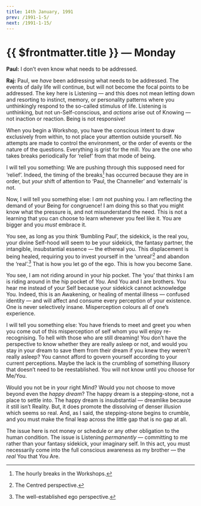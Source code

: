 ```yaml
---
title: 14th January, 1991
prev: /1991-1-5/
next: /1991-1-15/
---
```


# {{ $frontmatter.title }} — Monday

**Paul:** I don’t even know what needs to be addressed.

**Raj:** Paul, we *have* been addressing what needs to be addressed. 
The events of daily life will continue, but will not become the focal points to be addressed. 
The key here is Listening — and this does not mean letting down and resorting to instinct, memory, or personality patterns where you unthinkingly respond to the so-called stimulus of life. 
Listening is unthinking, but not un-Self-conscious, and *actions* arise out of Knowing — not inaction or reaction. 
Being is not responsive!

When you begin a Workshop, you have the conscious intent to draw exclusively from within, to not place your attention outside yourself. 
No attempts are made to control the environment, or the order of events or the nature of the questions. 
Everything is grist for the mill. 
*You* are the one who takes breaks periodically for ‘relief’ from that mode of
being.

I will tell you something: We are pushing through this supposed need for ‘relief’. Indeed, the timing of the breaks[^1] has occurred because they are in order, but *your* shift of attention to ‘Paul, the Channeller’ and ‘externals’ is not.

Now, I will tell you something else: I *am* not pushing you. 
I am reflecting the demand of your Being for congruence! 
I am doing this so that you might know what the pressure is, and not misunderstand the need. 
This is not a learning that you can choose to learn whenever you feel like it. 
You are bigger and you *must* embrace it.

You see, as long as you think ‘Bumbling Paul’, the sidekick, is the real you, your divine Self-hood will seem to be your sidekick, the fantasy partner, the intangible, insubstantial essence — the ethereal you. 
This displacement is being healed, requiring you to invest yourself in the ‘unreal’[^2] and abandon the ‘real’.[^3] 
That is how you let go of the ego. 
This is how you become Sane.

You see, I am not riding around in your hip pocket. 
The ‘you’ that thinks I am is riding around in the hip pocket of *You*. 
And You and I are brothers. 
You hear me instead of your Self because your sidekick cannot acknowledge You. 
Indeed, this is an Awakening, or healing of mental illness — confused identity — and will affect and consume every perception of your existence. 
One is never selectively insane. 
Misperception colours all of one’s experience.

I will tell you something else: You have friends to meet and greet you when you come out of this misperception of self whom you will enjoy re-recognising. 
To hell with those who are still dreaming! 
You don’t have the perspective to know whether they are really asleep or not, and would you stay in your dream to save them from their dream if you knew they weren’t really asleep? 
You cannot afford to govern yourself according to your current perceptions. 
Maybe the lack is the crumbling of something illusory that doesn’t need to be reestablished. 
You will not know until you choose for Me/You.

Would you not be in your right Mind? 
Would you not choose to move beyond even the *happy dream*? 
The happy dream is a stepping-stone, not a place to settle into. 
The happy dream is insubstantial — dreamlike because it still isn’t Reality. 
But, it does promote the dissolving of denser illusion which seems so real. 
And, as I said, the stepping-stone begins to crumble, and you must make the final leap across the little gap that is no gap at all.

The issue here is not money or schedule or any other obligation to the human condition. 
The issue is Listening *permanently* — committing to me rather than your fantasy sidekick, your imaginary self. 
In this act, you must necessarily come into the full conscious awareness as my brother — the *real* You that You Are.

[^1]: The hourly breaks in the Workshops.
[^2]: The Centred perspective.
[^3]: The well-established ego perspective.
